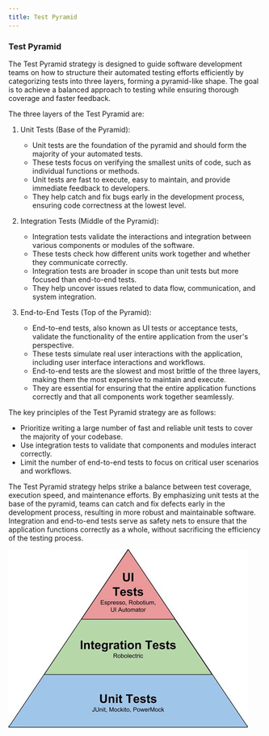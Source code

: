 ```yaml
---
title: Test Pyramid
---
```

### Test Pyramid
The Test Pyramid strategy is designed to guide software development teams on how to structure their automated testing efforts efficiently by categorizing tests into three layers, forming a pyramid-like shape. The goal is to achieve a balanced approach to testing while ensuring thorough coverage and faster feedback.

The three layers of the Test Pyramid are:

1. Unit Tests (Base of the Pyramid):
   - Unit tests are the foundation of the pyramid and should form the majority of your automated tests.
   - These tests focus on verifying the smallest units of code, such as individual functions or methods.
   - Unit tests are fast to execute, easy to maintain, and provide immediate feedback to developers.
   - They help catch and fix bugs early in the development process, ensuring code correctness at the lowest level.

2. Integration Tests (Middle of the Pyramid):
   - Integration tests validate the interactions and integration between various components or modules of the software.
   - These tests check how different units work together and whether they communicate correctly.
   - Integration tests are broader in scope than unit tests but more focused than end-to-end tests.
   - They help uncover issues related to data flow, communication, and system integration.

3. End-to-End Tests (Top of the Pyramid):
   - End-to-end tests, also known as UI tests or acceptance tests, validate the functionality of the entire application from the user's perspective.
   - These tests simulate real user interactions with the application, including user interface interactions and workflows.
   - End-to-end tests are the slowest and most brittle of the three layers, making them the most expensive to maintain and execute.
   - They are essential for ensuring that the entire application functions correctly and that all components work together seamlessly.

The key principles of the Test Pyramid strategy are as follows:
- Prioritize writing a large number of fast and reliable unit tests to cover the majority of your codebase.
- Use integration tests to validate that components and modules interact correctly.
- Limit the number of end-to-end tests to focus on critical user scenarios and workflows.

The Test Pyramid strategy helps strike a balance between test coverage, execution speed, and maintenance efforts. By emphasizing unit tests at the base of the pyramid, teams can catch and fix defects early in the development process, resulting in more robust and maintainable software. Integration and end-to-end tests serve as safety nets to ensure that the application functions correctly as a whole, without sacrificing the efficiency of the testing process.

![Pyramid](./static/Pyramid.png)
